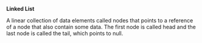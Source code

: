 **Linked List**

A linear collection of data elements called nodes that points to a reference of a node that also contain some data. The first node is called head and the last node is called the tail, which points to null.